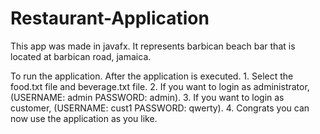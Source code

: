 # Restaurant-Application
This app was made in javafx.
It represents barbican beach bar that is located at barbican road, jamaica.

To run the application.
  After the application is executed.
    1. Select the food.txt file and beverage.txt file.
    2. If you want to login as administrator, (USERNAME: admin PASSWORD: admin).
    3. If you want to login as customer, (USERNAME: cust1 PASSWORD: qwerty).
    4. Congrats you can now use the application as you like.
